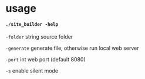 # usage

#### `./site_builder -help`
  
  `-folder` string 
  source folder
  
  `-generate`
        generate file, otherwise run local web server
  
  `-port` int
        web port (default 8080)
  
  `-s`    enable silent mode



